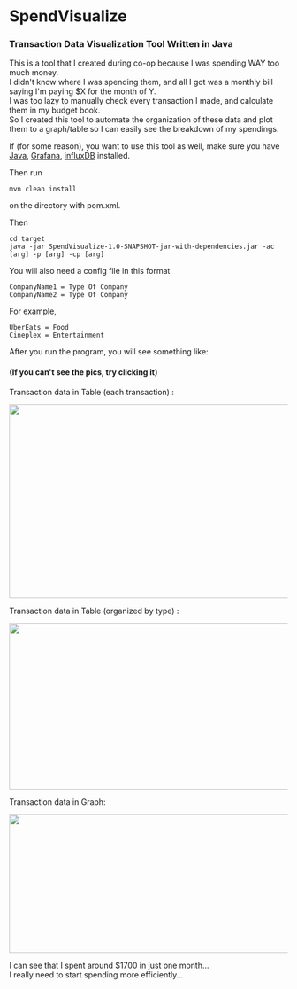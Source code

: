 # SpendVisualize

### Transaction Data Visualization Tool Written in Java

This is a tool that I created during co-op because I was spending WAY too much money.  
I didn't know where I was spending them, and all I got was a monthly bill saying I'm paying $X for the month of Y.  
I was too lazy to manually check every transaction I made, and calculate them in my budget book.  
So I created this tool to automate the organization of these data and plot them to a graph/table so I can easily see the breakdown of my spendings.  

If (for some reason), you want to use this tool as well, make sure you have [Java](https://java.com/en/download/), [Grafana](https://grafana.com/), [influxDB](https://www.influxdata.com/) installed.  

Then run
```
mvn clean install
```
on the directory with pom.xml.  

Then
```
cd target
java -jar SpendVisualize-1.0-SNAPSHOT-jar-with-dependencies.jar -ac [arg] -p [arg] -cp [arg]
```
  
You will also need a config file in this format
```
CompanyName1 = Type Of Company
CompanyName2 = Type Of Company
```

For example,
```
UberEats = Food
Cineplex = Entertainment
```

After you run the program, you will see something like:  

#### (If you can't see the pics, try clicking it)
Transaction data in Table (each transaction) :  

<img src ="https://raw.githubusercontent.com/marksim5/SpendVisualize/master/demo/DailyTransactionTable.png" width = "600" height = "350"/>  

Transaction data in Table (organized by type) :  


<img src ="https://raw.githubusercontent.com/marksim5/SpendVisualize/master/demo/TypeTransactionTable.png" width = "600" height = "300"/>   


Transaction data in Graph:    


<img src ="https://raw.githubusercontent.com/marksim5/SpendVisualize/master/demo/GraphTransactionTable.png" width = "600" height = "250"/>  


I can see that I spent around $1700 in just one month...  
I really need to start spending more efficiently...

